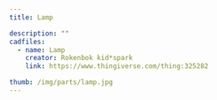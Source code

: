 ```yaml
---
title: Lamp

description: ""
cadfiles:
  - name: Lamp
    creator: Rokenbok kid*spark
    link: https://www.thingiverse.com/thing:325282

thumb: /img/parts/lamp.jpg
---
```

